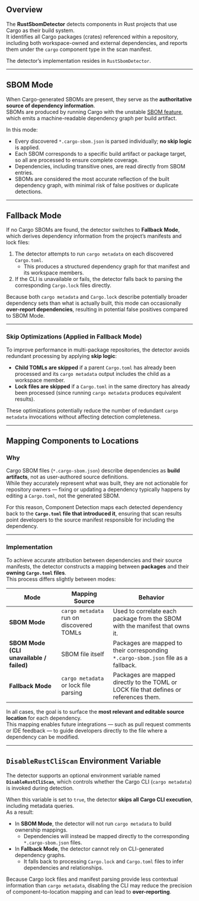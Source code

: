 ## Overview

The **RustSbomDetector** detects components in Rust projects that use Cargo as their build system.  
It identifies all Cargo packages (crates) referenced within a repository, including both workspace-owned and external dependencies, and reports them under the `cargo` component type in the scan manifest.

The detector’s implementation resides in `RustSbomDetector`.

---

## SBOM Mode

When Cargo-generated SBOMs are present, they serve as the **authoritative source of dependency information**.  
SBOMs are produced by running Cargo with the unstable [SBOM feature](https://doc.rust-lang.org/cargo/reference/unstable.html#sbom), which emits a machine-readable dependency graph per build artifact.

In this mode:

- Every discovered `*.cargo-sbom.json` is parsed individually; **no skip logic** is applied.  
- Each SBOM corresponds to a specific build artifact or package target, so all are processed to ensure complete coverage.  
- Dependencies, including transitive ones, are read directly from SBOM entries.  
- SBOMs are considered the most accurate reflection of the built dependency graph, with minimal risk of false positives or duplicate detections.

---

## Fallback Mode

If no Cargo SBOMs are found, the detector switches to **Fallback Mode**, which derives dependency information from the project’s manifests and lock files:

1. The detector attempts to run `cargo metadata` on each discovered `Cargo.toml`.  
   - This produces a structured dependency graph for that manifest and its workspace members.  
2. If the CLI is unavailable or fails, the detector falls back to parsing the corresponding `Cargo.lock` files directly.

Because both `cargo metadata` and `Cargo.lock` describe potentially broader dependency sets than what is actually built, this mode can occasionally **over-report dependencies**, resulting in potential false positives compared to SBOM Mode.

---

### Skip Optimizations (Applied in Fallback Mode)

To improve performance in multi-package repositories, the detector avoids redundant processing by applying **skip logic**:

- **Child TOMLs are skipped** if a parent `Cargo.toml` has already been processed and its `cargo metadata` output includes the child as a workspace member.  
- **Lock files are skipped** if a `Cargo.toml` in the same directory has already been processed (since running `cargo metadata` produces equivalent results).  

These optimizations potentially reduce the number of redundant `cargo metadata` invocations without affecting detection completeness.

---

## Mapping Components to Locations

### Why

Cargo SBOM files (`*.cargo-sbom.json`) describe dependencies as **build artifacts**, not as user-authored source definitions.  
While they accurately represent what was built, they are not actionable for repository owners — fixing or updating a dependency typically happens by editing a `Cargo.toml`, not the generated SBOM.

For this reason, Component Detection maps each detected dependency back to the **`Cargo.toml` file that introduced it**, ensuring that scan results point developers to the source manifest responsible for including the dependency.

---

### Implementation

To achieve accurate attribution between dependencies and their source manifests, the detector constructs a mapping between **packages** and their **owning `Cargo.toml` files**.  
This process differs slightly between modes:

| Mode | Mapping Source | Behavior |
|------|----------------|-----------|
| **SBOM Mode** | `cargo metadata` run on discovered TOMLs | Used to correlate each package from the SBOM with the manifest that owns it. |
| **SBOM Mode (CLI unavailable / failed)** | SBOM file itself | Packages are mapped to their corresponding `*.cargo-sbom.json` file as a fallback. |
| **Fallback Mode** | `cargo metadata` or lock file parsing | Packages are mapped directly to the TOML or LOCK file that defines or references them. |

In all cases, the goal is to surface the **most relevant and editable source location** for each dependency.  
This mapping enables future integrations — such as pull request comments or IDE feedback — to guide developers directly to the file where a dependency can be modified.

---

## `DisableRustCliScan` Environment Variable

The detector supports an optional environment variable named **`DisableRustCliScan`**, which controls whether the Cargo CLI (`cargo metadata`) is invoked during detection.

When this variable is set to `true`, the detector **skips all Cargo CLI execution**, including metadata queries.  
As a result:

- In **SBOM Mode**, the detector will not run `cargo metadata` to build ownership mappings.  
  - Dependencies will instead be mapped directly to the corresponding `*.cargo-sbom.json` files.  
- In **Fallback Mode**, the detector cannot rely on CLI-generated dependency graphs.  
  - It falls back to processing `Cargo.lock` and `Cargo.toml` files to infer dependencies and relationships.

Because Cargo lock files and manifest parsing provide less contextual information than `cargo metadata`, disabling the CLI may reduce the precision of component-to-location mapping and can lead to **over-reporting**.
